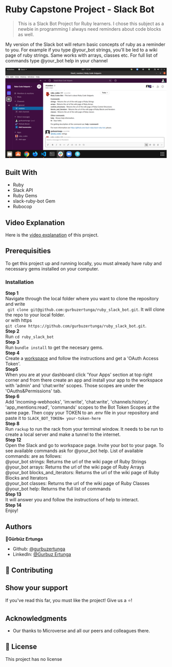 # Ruby Capstone Project - Slack Bot

> This is a Slack Bot Project for Ruby learners. I chose this subject as a newbie in programming I always need reminders about code blocks as well.

My version of the Slack bot will return basic concepts of ruby as a reminder to you. For example if you type @your_bot strings, you'll be led to a wiki page of ruby strings. Same works with arrays, classes etc. For full list of commands type @your_bot help in your channel

![screenshot](./assets/screenshot.png)

## Built With
* Ruby
* Slack API
* Ruby Gems
* slack-ruby-bot Gem
* Rubocop

## Video Explanation

Here is the [video explanation](https://www.loom.com/share/c6738ee94321498bacc9f3c6eb38448e) of this project.

## Prerequisities

To get this project up and running locally, you must already have ruby and necessary gems installed on your computer.

### Installation

**Step 1**<br>
Navigate through the local folder where you want to clone the repository and write<br>
``` git clone git@github.com:gurbuzertunga/ruby_slack_bot.git```. It will clone the repo to your local folder.<br>
or with https<br>
```git clone https://github.com/gurbuzertunga/ruby_slack_bot.git```.<br>
**Step 2**<br>
Run ```cd ruby_slack_bot```<br>
**Step 3**<br>
Run ```bundle install``` to get the necesary gems.<br>
**Step 4**<br>
Create a [workspace](https://slack.com/get-started#/create) and follow the instructions and get a 'OAuth Access Token'.<br>
**Step5**<br>
When you are at your dashboard click 'Your Apps' section at top right corner and from there create an app and install your app to the workspace with 'admin' and 'chat:write' scopes. Those scopes are under the 'OAuths&Permissions' tab.<br>
**Step 6**<br>
Add 'incoming-webhooks', 'im:write', 'chat:write', 'channels:history', 'app_mentions:read', 'commands' scopes to the Bot Token Scopes at the same page. Then copy your TOKEN to an .env file in your repository and paste it to ```SLACK_BOT_TOKEN= your-token-here```<br>
**Step 8**<br>
Run ```rackup``` to run the rack  from your terminal window. It needs to be run to create a local server and make a tunnel to the internet.<br>
**Step 12**<br>
Open the Slack and go to workspace page. Invite your bot to your page. To see available commands ask for @your_bot help.
List of available commands: are as follows:<br>
@your_bot strings: Returns the url of the wiki page of Ruby Strings<br>
@your_bot arrays: Returns the url of the wiki page of Ruby Arrays<br>
@your_bot blocks_and_iterators: Returns the url of the wiki page of Ruby Blocks and Iterators<br>
@your_bot classes: Returns the url of the wiki page of Ruby Classes<br>
@your_bot help: Returns the full list of commands<br>
**Step 13**<br>
It will answer you and follow the instructions of help to interact.<br>
**Step 14**<br>
Enjoy!<br>

## Authors

:bust_in_silhouette:**Gürbüz Ertunga**
- Github: [@gurbuzertunga](https://github.com/gurbuzertunga)
- LinkedIn: [@Gurbuz Ertunga](https://www.linkedin.com/in/gurbuz-ertunga-a607a2a5/)
  
## :handshake: Contributing

## Show your support
If you've read this far, you must like the project! Give us a :star:️!   

## Acknowledgments
- Our thanks to Microverse and all our peers and colleagues there.

## :memo: License
This project has no license  